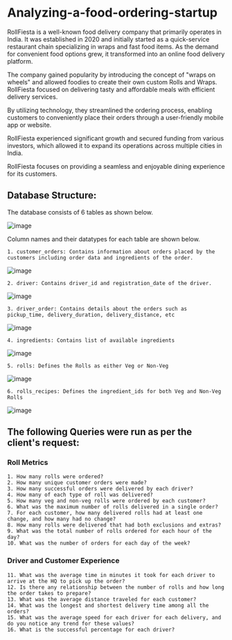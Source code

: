 # Analyzing-a-food-ordering-startup
RollFiesta is a well-known food delivery company that primarily operates in India. It was established in 2020 and initially started as a quick-service restaurant chain specializing in wraps and fast food items. As the demand for convenient food options grew, it transformed into an online food delivery platform.

The company gained popularity by introducing the concept of "wraps on wheels" and allowed foodies to create their own custom Rolls and Wraps. RollFiesta focused on delivering tasty and affordable meals with efficient delivery services.

By utilizing technology, they streamlined the ordering process, enabling customers to conveniently place their orders through a user-friendly mobile app or website.

RollFiesta experienced significant growth and secured funding from various investors, which allowed it to expand its operations across multiple cities in India.

RollFiesta focuses on providing a seamless and enjoyable dining experience for its customers.

## Database Structure:

The database consists of 6 tables as shown below.

![image](https://github.com/prithush92/Analyzing-a-food-ordering-startup/assets/126896351/9cdc9a50-a79a-4327-9aeb-82129a614b32)

Column names and their datatypes for each table are shown below.

```1. customer_orders: Contains information about orders placed by the customers including order data and ingredients of the order.```

![image](https://github.com/prithush92/Analyzing-a-food-ordering-startup/assets/126896351/b42a3ee9-c5b7-4af8-b794-a87e98b5176f)

```2. driver: Contains driver_id and registration_date of the driver.```

![image](https://github.com/prithush92/Analyzing-a-food-ordering-startup/assets/126896351/c02c4a7c-d127-4ae1-ba8a-5564c128d100)

```3. driver_order: Contains details about the orders such as pickup_time, delivery_duration, delivery_distance, etc```

![image](https://github.com/prithush92/Analyzing-a-food-ordering-startup/assets/126896351/0d7d2979-4189-4ca4-9bf6-62dd87105b36)


```4. ingredients: Contains list of available ingredients```

![image](https://github.com/prithush92/Analyzing-a-food-ordering-startup/assets/126896351/0f39282e-729d-4eb1-8c9d-fde8be85fa11)


```5. rolls: Defines the Rolls as either Veg or Non-Veg```

![image](https://github.com/prithush92/Analyzing-a-food-ordering-startup/assets/126896351/c8edc3a6-47ea-4104-a41f-089be41bc56a)


```6. rolls_recipes: Defines the ingredient_ids for both Veg and Non-Veg Rolls```

![image](https://github.com/prithush92/Analyzing-a-food-ordering-startup/assets/126896351/b3cdd329-a803-432d-91d5-e224170a5c2d)


## The following Queries were run as per the client's request:

### Roll Metrics
```
1. How many rolls were ordered?
2. How many unique customer orders were made?
3. How many successful orders were delivered by each driver?
4. How many of each type of roll was delivered?
5. How many veg and non-veg rolls were ordered by each customer?
6. What was the maximum number of rolls delivered in a single order?
7. For each customer, how many delivered rolls had at least one change, and how many had no change?
8. How many rolls were delivered that had both exclusions and extras?
9. What was the total number of rolls ordered for each hour of the day?
10. What was the number of orders for each day of the week?
```

### Driver and Customer Experience
```
11. What was the average time in minutes it took for each driver to arrive at the HQ to pick up the order?
12. Is there any relationship between the number of rolls and how long the order takes to prepare?
13. What was the average distance traveled for each customer?
14. What was the longest and shortest delivery time among all the orders?
15. What was the average speed for each driver for each delivery, and do you notice any trend for these values?
16. What is the successful percentage for each driver?
```

